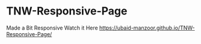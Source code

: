 # TNW-Responsive-Page
Made a Bit Responsive
Watch it Here
https://ubaid-manzoor.github.io/TNW-Responsive-Page/
